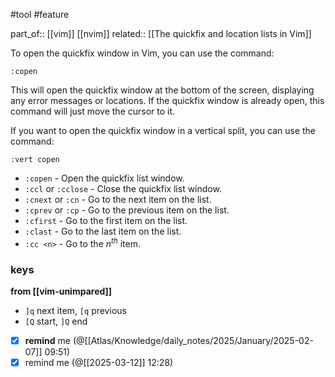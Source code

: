  #tool #feature 

 part_of:: [[vim]] [[nvim]]
 related:: [[The quickfix and location lists in Vim]]
 
  To open the quickfix window in Vim, you can use the command:

    :copen

  This will open the quickfix window at the bottom of the screen, displaying
  any error messages or locations. If the quickfix window is already open,
  this command will just move the cursor to it.

  If you want to open the quickfix window in a vertical split, you can use the
  command:

    :vert copen

- `:copen` - Open the quickfix list window.
- `:ccl` or `:cclose` - Close the quickfix list window.
- `:cnext` or `:cn` - Go to the next item on the list.
- `:cprev` or `:cp` - Go to the previous item on the list.
- `:cfirst` - Go to the first item on the list.
- `:clast` - Go to the last item on the list.
- `:cc <n>` - Go to the *n<sup>th</sup>* item.

### keys

**from [[vim-unimpared]]**
- `]q` next item, `[q` previous
- `[Q` start, `]Q` end

- [x] **remind** me (@[[Atlas/Knowledge/daily_notes/2025/January/2025-02-07]] 09:51)
- [x] remind me (@[[2025-03-12]] 12:28)
